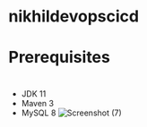 # nikhildevopscicd
# Prerequisites
#
- JDK 11 
- Maven 3 
- MySQL 8
![Screenshot (7)](https://github.com/npurohit00/nikhildevopscicd/assets/57475931/0aed05e3-1e4c-4bc9-950b-ee6162d6f9d0)
